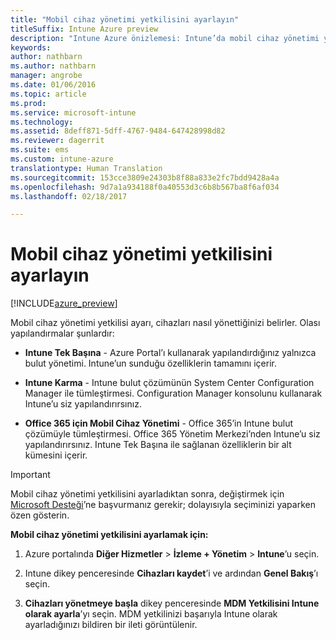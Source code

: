 ```yaml
---
title: "Mobil cihaz yönetimi yetkilisini ayarlayın"
titleSuffix: Intune Azure preview
description: "Intune Azure önizlemesi: Intune’da mobil cihaz yönetimi yetkilisini ayarlamayı öğrenin. "
keywords: 
author: nathbarn
ms.author: nathbarn
manager: angrobe
ms.date: 01/06/2016
ms.topic: article
ms.prod: 
ms.service: microsoft-intune
ms.technology: 
ms.assetid: 8deff871-5dff-4767-9484-647428998d82
ms.reviewer: dagerrit
ms.suite: ems
ms.custom: intune-azure
translationtype: Human Translation
ms.sourcegitcommit: 153cce3809e24303b8f88a833e2fc7bdd9428a4a
ms.openlocfilehash: 9d7a1a934188f0a40553d3c6b8b567ba8f6af034
ms.lasthandoff: 02/18/2017

---
```


# <a name="set-the-mobile-device-management-authority"></a>Mobil cihaz yönetimi yetkilisini ayarlayın 

[!INCLUDE[azure_preview](../includes/azure_preview.md)]

Mobil cihaz yönetimi yetkilisi ayarı, cihazları nasıl yönettiğinizi belirler. Olası yapılandırmalar şunlardır:

- **Intune Tek Başına** - Azure Portal’ı kullanarak yapılandırdığınız yalnızca bulut yönetimi. Intune’un sunduğu özelliklerin tamamını içerir.

- **Intune Karma** - Intune bulut çözümünün System Center Configuration Manager ile tümleştirmesi. Configuration Manager konsolunu kullanarak Intune’u siz yapılandırırsınız.

- **Office 365 için Mobil Cihaz Yönetimi** - Office 365’in Intune bulut çözümüyle tümleştirmesi. Office 365 Yönetim Merkezi’nden Intune’u siz yapılandırırsınız. Intune Tek Başına ile sağlanan özelliklerin bir alt kümesini içerir.

>[!IMPORTANT]
>Mobil cihaz yönetimi yetkilisini ayarladıktan sonra, değiştirmek için [Microsoft Desteği](https://docs.microsoft.com/intune/troubleshoot/how-to-get-support-for-microsoft-intune)’ne başvurmanız gerekir; dolayısıyla seçiminizi yaparken özen gösterin.

**Mobil cihaz yönetimi yetkilisini ayarlamak için:**

1. Azure portalında **Diğer Hizmetler** > **İzleme + Yönetim** > **Intune**’u seçin.

2. Intune dikey penceresinde **Cihazları kaydet**’i ve ardından **Genel Bakış**’ı seçin.

3. **Cihazları yönetmeye başla** dikey penceresinde **MDM Yetkilisini Intune olarak ayarla**’yı seçin. MDM yetkilinizi başarıyla Intune olarak ayarladığınızı bildiren bir ileti görüntülenir.

